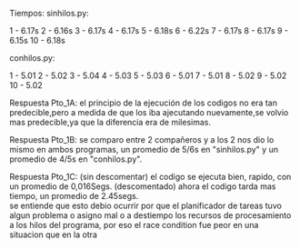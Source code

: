 

Tiempos:
sinhilos.py:

1 - 6.17s
2 - 6.16s
3 - 6.17s
4 - 6.17s
5 - 6.18s
6 - 6.22s
7 - 6.17s
8 - 6.17s
9 - 6.15s
10 - 6.18s

conhilos.py:

1 - 5.01
2 - 5.02
3 - 5.04
4 - 5.03
5 - 5.03
6 - 5.01
7 - 5.01
8 - 5.02
9 - 5.02
10 - 5.02

Respuesta Pto_1A:
el principio de la ejecución de los codigos no era tan predecible,pero a medida de que los iba ajecutando nuevamente,se volvio mas predecible,ya que la diferencia era de milesimas.

Respuesta Pto_1B:
se comparo entre  2 compañeros y a los 2 nos dio lo mismo en ambos programas, un promedio de 5/6s en "sinhilos.py" y un promedio de 4/5s en "conhilos.py".

Respuesta Pto_1C:
(sin descomentar) el codigo se ejecuta bien, rapido, con un promedio de 0,016Segs.
(descomentado) ahora  el codigo tarda mas tiempo, un promedio de 2.45segs.	
se entiende que esto debio ocurrir por que el planificador de tareas tuvo algun problema o asigno mal o a destiempo los recursos de procesamiento a los hilos del programa, por eso el race condition fue peor en una situacion que en la otra
